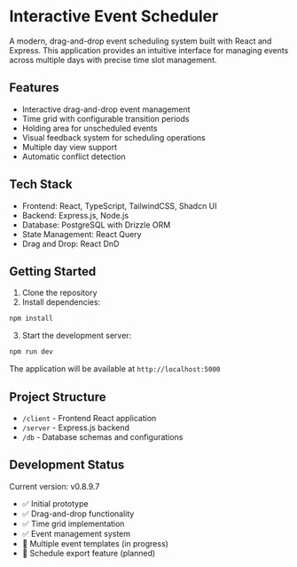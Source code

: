 # Interactive Event Scheduler

A modern, drag-and-drop event scheduling system built with React and Express. This application provides an intuitive interface for managing events across multiple days with precise time slot management.

## Features

- Interactive drag-and-drop event management
- Time grid with configurable transition periods
- Holding area for unscheduled events
- Visual feedback system for scheduling operations
- Multiple day view support
- Automatic conflict detection

## Tech Stack

- Frontend: React, TypeScript, TailwindCSS, Shadcn UI
- Backend: Express.js, Node.js
- Database: PostgreSQL with Drizzle ORM
- State Management: React Query
- Drag and Drop: React DnD

## Getting Started

1. Clone the repository
2. Install dependencies:
```bash
npm install
```

3. Start the development server:
```bash
npm run dev
```

The application will be available at `http://localhost:5000`

## Project Structure

- `/client` - Frontend React application
- `/server` - Express.js backend
- `/db` - Database schemas and configurations

## Development Status

Current version: v0.8.9.7
- ✅ Initial prototype
- ✅ Drag-and-drop functionality
- ✅ Time grid implementation
- ✅ Event management system
- 🚧 Multiple event templates (in progress)
- 📅 Schedule export feature (planned)
